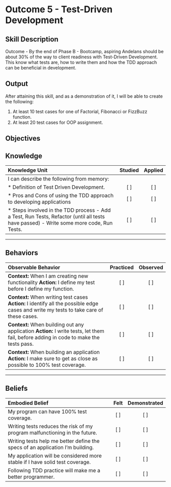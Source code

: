 # Outcome 5 - Test-Driven Development

**Skill Description**
----------
Outcome - By the end of Phase B - Bootcamp, aspiring Andelans should be about 30% of the way to client readiness with Test-Driven Development. This know what tests are, how to write them and how the TDD approach can be beneficial in development.


**Output**
----------
After attaining this skill, and as a demonstration of it, I will be able to create the following:

1. At least 10 test cases for one of Factorial, Fibonacci or FizzBuzz function.
2. At least 20 test cases for OOP assignment.


**Objectives**
----------

## **Knowledge**


| Knowledge Unit   |      Studied      | Applied |
|:-------------|:------------------:|:--------:|
| I can describe the following from memory: | | |
| * Definition of Test Driven Development. | [ ] | [ ]  |
| * Pros and Cons of using the TDD approach to developing applications |   [ ]   |   [ ] |
| * Steps involved in the TDD process - Add a Test, Run Tests, Refactor (until all tests have passed) - Write some more code, Run Tests. | [ ] |    [ ] |


----------


## **Behaviors**


| Observable Behavior   |      Practiced      | Observed |
|:-------------|:------------------:|:--------:|
| **Context:** When I am creating new functionality **Action:** I define my test before I define my function. | [ ] | [ ]  |
| **Context:** When writing test cases **Action:** I identify all the possible edge cases and write my tests to take care of these cases. | [ ] |    [ ] |
| **Context:** When building out any application **Action:**  I write tests, let them fail, before adding in code to make the tests pass. |   [ ]   |   [ ] |
| **Context:** When building an application **Action:** I make sure to get as close as possible to 100% test coverage. | [ ] |    [ ] |

----------


## **Beliefs**


| Embodied Belief   |      Felt      | Demonstrated |
|:-------------|:------------------:|:--------:|
| My program can have 100% test coverage. | [ ] | [ ] |
| Writing tests reduces the risk of my program malfunctioning in the future. | [ ] | [ ] |
| Writing tests help me better define the specs of an application I’m building. | [ ] | [ ] |
| My application will be considered more stable if I have solid test coverage. | [ ] | [ ] |
| Following TDD practice will make me a better programmer. | [ ] | [ ] |
